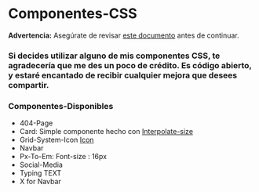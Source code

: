 

# Componentes-CSS

**Advertencia:** Asegúrate de revisar [este documento](https://static.wikia.nocookie.net/featteca/images/e/ef/Goku_Base_Manga.png/revision/latest/scale-to-width-down/1200?cb=20230505203723&path-prefix=es) antes de continuar.




### Si decides utilizar alguno de mis componentes CSS, te agradecería que me des un poco de crédito. Es código abierto, y estaré encantado de recibir cualquier mejora que desees compartir.

### Componentes-Disponibles

- 404-Page
- Card: Simple componente hecho con [Interpolate-size](https://developer.mozilla.org/en-US/docs/Web/CSS/interpolate-size)
- Grid-System-Icon [Icon](https://svgl.app/) 
- Navbar
- Px-To-Em: Font-size : 16px
- Social-Media
- Typing TEXT
- X for Navbar
